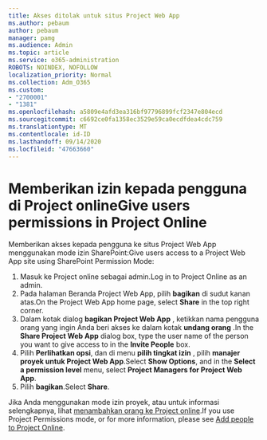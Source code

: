 ```yaml
---
title: Akses ditolak untuk situs Project Web App
ms.author: pebaum
author: pebaum
manager: pamg
ms.audience: Admin
ms.topic: article
ms.service: o365-administration
ROBOTS: NOINDEX, NOFOLLOW
localization_priority: Normal
ms.collection: Adm_O365
ms.custom:
- "2700001"
- "1381"
ms.openlocfilehash: a5809e4afd3ea316bf97796899fcf2347e804ecd
ms.sourcegitcommit: c6692ce0fa1358ec3529e59ca0ecdfdea4cdc759
ms.translationtype: MT
ms.contentlocale: id-ID
ms.lasthandoff: 09/14/2020
ms.locfileid: "47663660"
---
```

# <a name="give-users-permissions-in-project-online"></a><span data-ttu-id="35f86-102">Memberikan izin kepada pengguna di Project online</span><span class="sxs-lookup"><span data-stu-id="35f86-102">Give users permissions in Project Online</span></span>

<span data-ttu-id="35f86-103">Memberikan akses kepada pengguna ke situs Project Web App menggunakan mode izin SharePoint:</span><span class="sxs-lookup"><span data-stu-id="35f86-103">Give users access to a Project Web App site using SharePoint Permission Mode:</span></span>

1. <span data-ttu-id="35f86-104">Masuk ke Project online sebagai admin.</span><span class="sxs-lookup"><span data-stu-id="35f86-104">Log in to Project Online as an admin.</span></span>
2. <span data-ttu-id="35f86-105">Pada halaman Beranda Project Web App, pilih **bagikan** di sudut kanan atas.</span><span class="sxs-lookup"><span data-stu-id="35f86-105">On the Project Web App home page, select **Share** in the top right corner.</span></span>
3. <span data-ttu-id="35f86-106">Dalam kotak dialog **bagikan Project Web App** , ketikkan nama pengguna orang yang ingin Anda beri akses ke dalam kotak **undang orang** .</span><span class="sxs-lookup"><span data-stu-id="35f86-106">In the **Share Project Web App** dialog box, type the user name of the person you want to give access to in the **Invite People** box.</span></span>
4. <span data-ttu-id="35f86-107">Pilih **Perlihatkan opsi**, dan di menu **pilih tingkat izin** , pilih **manajer proyek untuk Project Web App**.</span><span class="sxs-lookup"><span data-stu-id="35f86-107">Select **Show Options**, and in the **Select a permission level** menu, select **Project Managers for Project Web App**.</span></span>
5. <span data-ttu-id="35f86-108">Pilih **bagikan**.</span><span class="sxs-lookup"><span data-stu-id="35f86-108">Select **Share**.</span></span>

<span data-ttu-id="35f86-109">Jika Anda menggunakan mode izin proyek, atau untuk informasi selengkapnya, lihat [menambahkan orang ke Project online](https://docs.microsoft.com/projectonline/step-2-add-people-to-project-online).</span><span class="sxs-lookup"><span data-stu-id="35f86-109">If you use Project Permissions mode, or for more information, please see [Add people to Project Online](https://docs.microsoft.com/projectonline/step-2-add-people-to-project-online).</span></span>
